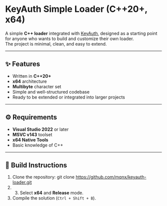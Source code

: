 # KeyAuth Simple Loader (C++20+, x64)

A simple **C++ loader** integrated with [KeyAuth](https://keyauth.cc), designed as a starting point for anyone who wants to build and customize their own loader.  
The project is minimal, clean, and easy to extend.

---

## ✨ Features
- Written in **C++20+**
- **x64** architecture
- **Multibyte** character set
- Simple and well-structured codebase
- Ready to be extended or integrated into larger projects

---

## ⚙️ Requirements
- **Visual Studio 2022** or later  
- **MSVC v143** toolset  
- **x64 Native Tools**  
- Basic knowledge of C++

---

## 🚀 Build Instructions
1. Clone the repository: git clone https://github.com/mqnx/keyauth-loader.git
2. 3. Select **x64** and **Release** mode.
4. Compile the solution (`Ctrl + Shift + B`).

